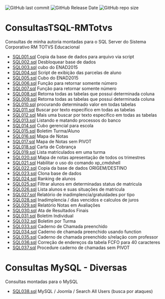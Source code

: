 <img alt="GitHub last commit" src="https://img.shields.io/github/last-commit/bitts/Consultas-SQL"> <img alt="GitHub Release Date" src="https://img.shields.io/github/release-date/bitts/Consultas-SQL"> <!-- img alt="GitHub all releases" src="https://img.shields.io/github/downloads/bitts/Consultas-SQL/total" --> 
<img alt="GitHub repo size" src="https://img.shields.io/github/repo-size/bitts/Consultas-SQL">


# ConsultasTSQL-RMTotvs
Consultas de minha autoria montadas para o SQL Server do Sistema Corporativo RM TOTVS Educacional


- [SQL001.sql](https://github.com/bitts/Consultas-SQL/blob/main/SQL001.sql) Copia da base de dados para arquivo via script
- [SQL002.sql](https://github.com/bitts/Consultas-SQL/blob/main/SQL002.sql) Desbloquear base de dados
- [SQL003.sql](https://github.com/bitts/Consultas-SQL/blob/main/SQL003.sql) cubo do ENAD2015
- [SQL004.sql](https://github.com/bitts/Consultas-SQL/blob/main/SQL004.sql) Script de exibição das parcelas de aluno
- [SQL005.sql](https://github.com/bitts/Consultas-SQL/blob/main/SQL005.sql) Cubo do ENAD2015
- [SQL006.sql](https://github.com/bitts/Consultas-SQL/blob/main/SQL006.sql) Função para retornar somente número
- [SQL007.sql](https://github.com/bitts/Consultas-SQL/blob/main/SQL007.sql) Função para retornar somente número
- [SQL008.sql](https://github.com/bitts/Consultas-SQL/blob/main/SQL008.sql) Retorna todas as tabelas que possui determinada coluna
- [SQL009.sql](https://github.com/bitts/Consultas-SQL/blob/main/SQL009.sql) Retorna todas as tabelas que possui determinada coluna
- [SQL010.sql](https://github.com/bitts/Consultas-SQL/blob/main/SQL010.sql) procurando determinado valor em todas tabelas
- [SQL011.sql](https://github.com/bitts/Consultas-SQL/blob/main/SQL011.sql) Buscar por texto especifico em todas as tabelas
- [SQL012.sql](https://github.com/bitts/Consultas-SQL/blob/main/SQL012.sql) Mais uma buscar por texto especifico em todas as tabelas
- [SQL013.sql](https://github.com/bitts/Consultas-SQL/blob/main/SQL013.sql) Listando e matando processos do banco
- [SQL014.sql](https://github.com/bitts/Consultas-SQL/blob/main/SQL014.sql) Cubo gerencial para escola
- [SQL015.sql](https://github.com/bitts/Consultas-SQL/blob/main/SQL015.sql) Boletim Turma/Aluno
- [SQL016.sql](https://github.com/bitts/Consultas-SQL/blob/main/SQL016.sql) Mapa de Notas
- [SQL017.sql](https://github.com/bitts/Consultas-SQL/blob/main/SQL017.sql) Mapa de Notas sem PIVOT
- [SQL018.sql](https://github.com/bitts/Consultas-SQL/blob/main/SQL018.sql) Carta de Cobrança
- [SQL019.sql](https://github.com/bitts/Consultas-SQL/blob/main/SQL019.sql) Lista matriculados em uma turma
- [SQL020.sql](https://github.com/bitts/Consultas-SQL/blob/main/SQL020.sql) Mapa de notas apresentação de todos os trimestres
- [SQL021.sql](https://github.com/bitts/Consultas-SQL/blob/main/SQL021.sql) Habilitar o uso do comando xp_cmdshell
- [SQL022.sql](https://github.com/bitts/Consultas-SQL/blob/main/SQL022.sql) Copia da base de dados ORIGEM/DESTINO
- [SQL023.sql](https://github.com/bitts/Consultas-SQL/blob/main/SQL023.sql) Clona base de dados
- [SQL024.sql](https://github.com/bitts/Consultas-SQL/blob/main/SQL024.sql) Ranking de alunos
- [SQL025.sql](https://github.com/bitts/Consultas-SQL/blob/main/SQL025.sql) Filtrar alunos em determinadas status de matricula
- [SQL026.sql](https://github.com/bitts/Consultas-SQL/blob/main/SQL026.sql) Lista alunos e suas situações de matricula
- [SQL027.sql](https://github.com/bitts/Consultas-SQL/blob/main/SQL027.sql) Relatório de inadimplencia/gratuidades por tipo
- [SQL028.sql](https://github.com/bitts/Consultas-SQL/blob/main/SQL028.sql) Inadimplencia / dias vencidos e calculos de juros
- [SQL029.sql](https://github.com/bitts/Consultas-SQL/blob/main/SQL029.sql) Relatório Notas em Avaliações
- [SQL030.sql](https://github.com/bitts/Consultas-SQL/blob/main/SQL030.sql) Ata de Resultados Finais
- [SQL031.sql](https://github.com/bitts/Consultas-SQL/blob/main/SQL031.sql) Boletim Individual
- [SQL032.sql](https://github.com/bitts/Consultas-SQL/blob/main/SQL032.sql) Boletim por Turma
- [SQL033.sql](https://github.com/bitts/Consultas-SQL/blob/main/SQL033.sql) Caderno de Chamada preenchido
- [SQL034.sql](https://github.com/bitts/Consultas-SQL/blob/main/SQL034.sql) Caderno de chamada preenchido usando function
- [SQL035.sql](https://github.com/bitts/Consultas-SQL/blob/main/SQL035.sql) Caderno de chamada preenchido s/relação com professor
- [SQL036.sql](https://github.com/bitts/Consultas-SQL/blob/main/SQL036.sql) Correção de endereços da tabela FCFO para 40 caracteres
- [SQL037.sql](https://github.com/bitts/Consultas-SQL/blob/main/SQL037.sql) Procedure caderno de chamadas sem PIVOT


# Consultas MySQL - Diversas
Consultas montadas para o MySQL
- [SQL038.sql](https://github.com/bitts/Consultas-SQL/blob/main/SQL038.sql) MySQL / Joomla / Search All Users (busca por ataques)
